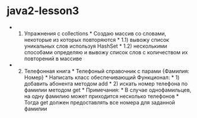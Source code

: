 # java2-lesson3
 * 1) Упражнения с collections  *      Создаю массив со словами, некоторые из которых повторяются  *      1.1) вывожу список уникальных слов используя HashSet  *      1.2) несколькими способами определяю и вывожу список слов с количеством их повторений в массиве
 
 * 2) Телефонная книга  *      Телефоный справочник с парами {Фамилия: Номер}   *      Написать класс обеспечивающий Функционал:  *      1) добавить абонента методом add  *      2) искать номер телефона по фамилии методом get  *      Примечания:  *      В случае однофамильцев, на одну фамилию может приходится несколько телефонов  *      Тогда get должен предоставлять все номера для заданной фамилии
